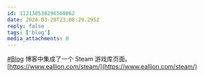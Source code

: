 ```yaml
---
id: 112130530296568062
date: 2024-03-20T23:08:29.295Z
reply: false
tags: ['blog']
media_attachments: 0
---
```


[#Blog](https://e5n.cc/tags/Blog) 博客中集成了一个 Steam 游戏库页面。  
[https://www.eallion.com/steam/](https://www.eallion.com/steam/)

